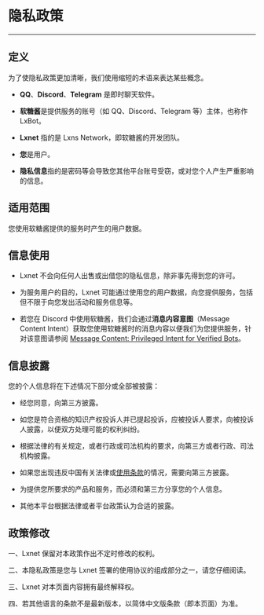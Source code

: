# 隐私政策

---

## 定义

为了使隐私政策更加清晰，我们使用缩短的术语来表达某些概念。

- **QQ**、**Discord**、**Telegram** 是即时聊天软件。

- **软糖酱**是提供服务的账号（如 QQ、Discord、Telegram 等）主体，也称作 LxBot。

- **Lxnet** 指的是 Lxns Network，即软糖酱的开发团队。

- **您**是用户。

- **隐私信息**指的是密码等会导致您其他平台账号受窃，或对您个人产生严重影响的信息。

## 适用范围
您使用软糖酱提供的服务时产生的用户数据。

## 信息使用
- Lxnet 不会向任何人出售或出借您的隐私信息，除非事先得到您的许可。

- 为服务用户的目的，Lxnet 可能通过使用您的用户数据，向您提供服务，包括但不限于向您发出活动和服务信息等。

- 若您在 Discord 中使用软糖酱，我们会通过**消息内容意图**（Message Content Intent）获取您使用软糖酱时的消息内容以便我们为您提供服务，针对该意图请参阅 [Message Content: Privileged Intent for Verified Bots](https://support-dev.discord.com/hc/en-us/articles/4404772028055)。

## 信息披露
您的个人信息将在下述情况下部分或全部被披露：

- 经您同意，向第三方披露。

- 如您是符合资格的知识产权投诉人并已提起投诉，应被投诉人要求，向被投诉人披露，以便双方处理可能的权利纠纷。

- 根据法律的有关规定，或者行政或司法机构的要求，向第三方或者行政、司法机构披露。

- 如果您出现违反中国有关法律或[使用条款](/terms-of-use/)的情况，需要向第三方披露。

- 为提供您所要求的产品和服务，而必须和第三方分享您的个人信息。

- 其他本平台根据法律或者平台政策认为合适的披露。

## 政策修改
一、Lxnet 保留对本政策作出不定时修改的权利。

二、本隐私政策是您与 Lxnet 签署的使用协议的组成部分之一，请您仔细阅读。

三、Lxnet 对本页面内容拥有最终解释权。

四、若其他语言的条款不是最新版本，以简体中文版条款（即本页面）为准。